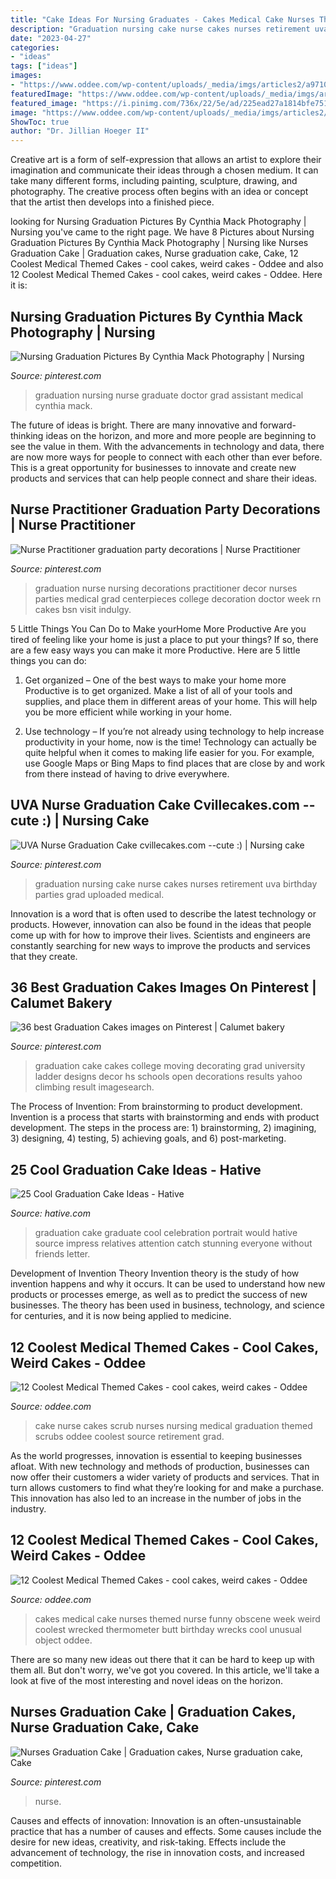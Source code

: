 ```yaml
---
title: "Cake Ideas For Nursing Graduates - Cakes Medical Cake Nurses Themed Nurse Funny Obscene Week Weird Coolest Wrecked Thermometer Butt Birthday Wrecks Cool Unusual Object Oddee"
description: "Graduation nursing cake nurse cakes nurses retirement uva birthday parties grad uploaded medical"
date: "2023-04-27"
categories:
- "ideas"
tags: ["ideas"]
images:
- "https://www.oddee.com/wp-content/uploads/_media/imgs/articles2/a97107_g074_10-bottom2.jpg"
featuredImage: "https://www.oddee.com/wp-content/uploads/_media/imgs/articles2/a97107_g074_3-scrub.jpg"
featured_image: "https://i.pinimg.com/736x/22/5e/ad/225ead27a1814bfe7518f74ac11aa423--nurse-party-decor-nurse-decorations-party.jpg?b=t"
image: "https://www.oddee.com/wp-content/uploads/_media/imgs/articles2/a97107_g074_10-bottom2.jpg"
ShowToc: true
author: "Dr. Jillian Hoeger II"
---
```



Creative art is a form of self-expression that allows an artist to explore their imagination and communicate their ideas through a chosen medium. It can take many different forms, including painting, sculpture, drawing, and photography. The creative process often begins with an idea or concept that the artist then develops into a finished piece.

	

		
looking for Nursing Graduation Pictures By Cynthia Mack Photography | Nursing you've came to the right page. We have 8 Pictures about Nursing Graduation Pictures By Cynthia Mack Photography | Nursing like Nurses Graduation Cake | Graduation cakes, Nurse graduation cake, Cake, 12 Coolest Medical Themed Cakes - cool cakes, weird cakes - Oddee and also 12 Coolest Medical Themed Cakes - cool cakes, weird cakes - Oddee. Here it is:
		
    
## Nursing Graduation Pictures By Cynthia Mack Photography | Nursing

<img loading=lazy src="https://i.pinimg.com/736x/88/d9/fa/88d9fa71ae2f9eee79a564e936c3e833--medical-assistant-graduation-pictures-nursing-school-graduation-pictures.jpg" onerror="this.onerror=null;this.src='https://tse1.mm.bing.net/th?id=OIP.edVGJqATwsRP1DMYGs7BxgHaLH&amp;pid=15.1';" alt="Nursing Graduation Pictures By Cynthia Mack Photography | Nursing">

_Source: pinterest.com_

>graduation nursing nurse graduate doctor grad assistant medical cynthia mack. 

	

The future of ideas is bright. There are many innovative and forward-thinking ideas on the horizon, and more and more people are beginning to see the value in them. With the advancements in technology and data, there are now more ways for people to connect with each other than ever before. This is a great opportunity for businesses to innovate and create new products and services that can help people connect and share their ideas.

    
## Nurse Practitioner Graduation Party Decorations | Nurse Practitioner

<img loading=lazy src="https://i.pinimg.com/736x/22/5e/ad/225ead27a1814bfe7518f74ac11aa423--nurse-party-decor-nurse-decorations-party.jpg?b=t" onerror="this.onerror=null;this.src='https://tse1.mm.bing.net/th?id=OIP.3JFzpspzl8UY2KAPdG85fgHaNK&amp;pid=15.1';" alt="Nurse Practitioner graduation party decorations | Nurse Practitioner">

_Source: pinterest.com_

>graduation nurse nursing decorations practitioner decor nurses parties medical grad centerpieces college decoration doctor week rn cakes bsn visit indulgy. 

	

5 Little Things You Can Do to Make yourHome More Productive
Are you tired of feeling like your home is just a place to put your things? If so, there are a few easy ways you can make it more Productive. Here are 5 little things you can do:
1. Get organized – One of the best ways to make your home more Productive is to get organized. Make a list of all of your tools and supplies, and place them in different areas of your home. This will help you be more efficient while working in your home.

2. Use technology – If you’re not already using technology to help increase productivity in your home, now is the time! Technology can actually be quite helpful when it comes to making life easier for you. For example, use Google Maps or Bing Maps to find places that are close by and work from there instead of having to drive everywhere.


    
## UVA Nurse Graduation Cake Cvillecakes.com --cute :) | Nursing Cake

<img loading=lazy src="https://i.pinimg.com/736x/95/ba/44/95ba4406233d5f104353383aab24408c--nursing-graduation-cakes-graduation-ideas.jpg" onerror="this.onerror=null;this.src='https://tse2.mm.bing.net/th?id=OIP.JlZ7FGONMIJEDSY05gu21QHaJ3&amp;pid=15.1';" alt="UVA Nurse Graduation Cake cvillecakes.com --cute :) | Nursing cake">

_Source: pinterest.com_

>graduation nursing cake nurse cakes nurses retirement uva birthday parties grad uploaded medical. 

	

Innovation is a word that is often used to describe the latest technology or products. However, innovation can also be found in the ideas that people come up with for how to improve their lives. Scientists and engineers are constantly searching for new ways to improve the products and services that they create.

    
## 36 Best Graduation Cakes Images On Pinterest | Calumet Bakery

<img loading=lazy src="https://i.pinimg.com/736x/09/a4/c3/09a4c3e36a554f4f27f8315a025d4711.jpg" onerror="this.onerror=null;this.src='https://tse2.mm.bing.net/th?id=OIP.pUJk9kyzRTxEllUiZMkDMwHaJ3&amp;pid=15.1';" alt="36 best Graduation Cakes images on Pinterest | Calumet bakery">

_Source: pinterest.com_

>graduation cake cakes college moving decorating grad university ladder designs decor hs schools open decorations results yahoo climbing result imagesearch. 

	

The Process of Invention: From brainstorming to product development.
Invention is a process that starts with brainstorming and ends with product development. The steps in the process are: 1) brainstorming, 2) imagining, 3) designing, 4) testing, 5) achieving goals, and 6) post-marketing.

    
## 25 Cool Graduation Cake Ideas - Hative

<img loading=lazy src="https://hative.com/wp-content/uploads/2015/04/graduation-cake-ideas/19-graduation-cake-ideas.jpg" onerror="this.onerror=null;this.src='https://tse2.mm.bing.net/th?id=OIP.7YuopPOgrEeA3-d33-GgtgHaKB&amp;pid=15.1';" alt="25 Cool Graduation Cake Ideas - Hative">

_Source: hative.com_

>graduation cake graduate cool celebration portrait would hative source impress relatives attention catch stunning everyone without friends letter. 

	

Development of Invention Theory
Invention theory is the study of how invention happens and why it occurs. It can be used to understand how new products or processes emerge, as well as to predict the success of new businesses. The theory has been used in business, technology, and science for centuries, and it is now being applied to medicine.

    
## 12 Coolest Medical Themed Cakes - Cool Cakes, Weird Cakes - Oddee

<img loading=lazy src="https://www.oddee.com/wp-content/uploads/_media/imgs/articles2/a97107_g074_3-scrub.jpg" onerror="this.onerror=null;this.src='https://tse2.mm.bing.net/th?id=OIP.uxlVXVhZkdU_KoeNvmwmmgHaJ4&amp;pid=15.1';" alt="12 Coolest Medical Themed Cakes - cool cakes, weird cakes - Oddee">

_Source: oddee.com_

>cake nurse cakes scrub nurses nursing medical graduation themed scrubs oddee coolest source retirement grad. 

	

As the world progresses, innovation is essential to keeping businesses afloat. With new technology and methods of production, businesses can now offer their customers a wider variety of products and services. That in turn allows customers to find what they’re looking for and make a purchase. This innovation has also led to an increase in the number of jobs in the industry.

    
## 12 Coolest Medical Themed Cakes - Cool Cakes, Weird Cakes - Oddee

<img loading=lazy src="https://www.oddee.com/wp-content/uploads/_media/imgs/articles2/a97107_g074_10-bottom2.jpg" onerror="this.onerror=null;this.src='https://tse4.mm.bing.net/th?id=OIP.oqZvw2gA6zoIkxhyoNNqjAHaJN&amp;pid=15.1';" alt="12 Coolest Medical Themed Cakes - cool cakes, weird cakes - Oddee">

_Source: oddee.com_

>cakes medical cake nurses themed nurse funny obscene week weird coolest wrecked thermometer butt birthday wrecks cool unusual object oddee. 

	

There are so many new ideas out there that it can be hard to keep up with them all. But don't worry, we've got you covered. In this article, we'll take a look at five of the most interesting and novel ideas on the horizon.

    
## Nurses Graduation Cake | Graduation Cakes, Nurse Graduation Cake, Cake

<img loading=lazy src="https://i.pinimg.com/originals/40/c2/af/40c2af681e96e264a0669326e164abd4.jpg" onerror="this.onerror=null;this.src='https://tse2.mm.bing.net/th?id=OIP.P1a9EIIauhiGVOvJMHWIEQHaJ4&amp;pid=15.1';" alt="Nurses Graduation Cake | Graduation cakes, Nurse graduation cake, Cake">

_Source: pinterest.com_

>nurse. 

	

Causes and effects of innovation:
Innovation is an often-unsustainable practice that has a number of causes and effects. Some causes include the desire for new ideas, creativity, and risk-taking. Effects include the advancement of technology, the rise in innovation costs, and increased competition.

